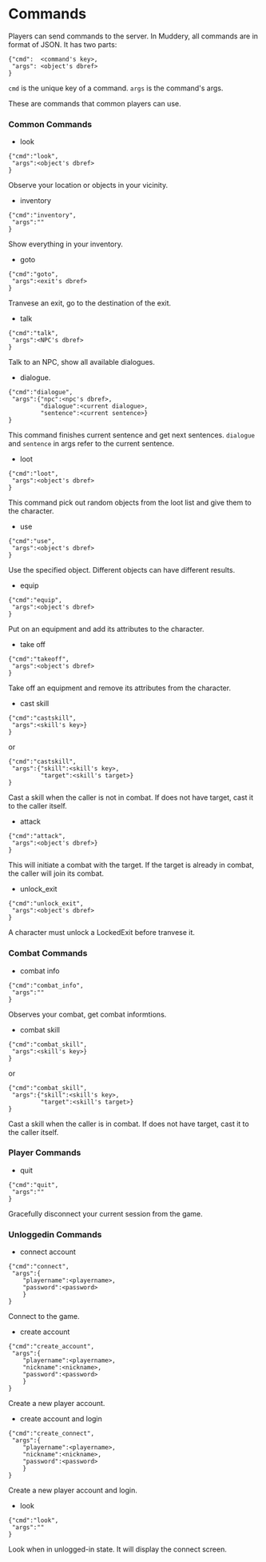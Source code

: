 # Commands

Players can send commands to the server. In Muddery, all commands are in format of JSON. It has two parts:
```
{"cmd":  <command's key>,
 "args": <object's dbref>
}
```

`cmd` is the unique key of a command. `args` is the command's args.

These are commands that common players can use.

### Common Commands

* look
```
{"cmd":"look",
 "args":<object's dbref>
}
```
Observe your location or objects in your vicinity.


* inventory
```
{"cmd":"inventory",
 "args":""
}
```
Show everything in your inventory.


* goto
```
{"cmd":"goto",
 "args":<exit's dbref>
}
```
Tranvese an exit, go to the destination of the exit.


* talk
```
{"cmd":"talk",
 "args":<NPC's dbref>
}
```
Talk to an NPC, show all available dialogues.


* dialogue.
```
{"cmd":"dialogue",
 "args":{"npc":<npc's dbref>,
         "dialogue":<current dialogue>,
         "sentence":<current sentence>}
}
```
This command finishes current sentence and get next sentences.
`dialogue` and `sentence` in args refer to the current sentence.


* loot
```
{"cmd":"loot",
 "args":<object's dbref>
}
```
This command pick out random objects from the loot list and give them to the character.


* use
```
{"cmd":"use",
 "args":<object's dbref>
}
```
Use the specified object.
Different objects can have different results.


* equip
```
{"cmd":"equip",
 "args":<object's dbref>
}
```
Put on an equipment and add its attributes to the character.


* take off
```
{"cmd":"takeoff",
 "args":<object's dbref>
}
```
Take off an equipment and remove its attributes from the character.


* cast skill
```
{"cmd":"castskill",
 "args":<skill's key>}
}
```
or
```
{"cmd":"castskill",
 "args":{"skill":<skill's key>,
         "target":<skill's target>}
}
```
Cast a skill when the caller is not in combat. If does not have target, cast it to the caller itself.


* attack
```
{"cmd":"attack",
 "args":<object's dbref>}
}
```
This will initiate a combat with the target. If the target is already in combat, the caller will join its combat.


* unlock_exit
```
{"cmd":"unlock_exit",
 "args":<object's dbref>
}
```
A character must unlock a LockedExit before tranvese it.


### Combat Commands

* combat info
```
{"cmd":"combat_info",
 "args":""
}
```
Observes your combat, get combat informtions.


* combat skill
```
{"cmd":"combat_skill",
 "args":<skill's key>}
}
```
or
```
{"cmd":"combat_skill",
 "args":{"skill":<skill's key>,
         "target":<skill's target>}
}
```
Cast a skill when the caller is in combat. If does not have target, cast it to the caller itself.


### Player Commands

* quit
```
{"cmd":"quit",
 "args":""
}
```
Gracefully disconnect your current session from the game.


### Unloggedin Commands

* connect account
```
{"cmd":"connect",
 "args":{
    "playername":<playername>,
    "password":<password>
    }
}
```
Connect to the game.


* create account
```
{"cmd":"create_account",
 "args":{
    "playername":<playername>,
    "nickname":<nickname>,
    "password":<password>
    }
}
```
Create a new player account.


* create account and login
```
{"cmd":"create_connect",
 "args":{
    "playername":<playername>,
    "nickname":<nickname>,
    "password":<password>
    }
}
```
Create a new player account and login.


* look
```
{"cmd":"look",
 "args":""
}
```
Look when in unlogged-in state. It will display the connect screen.
